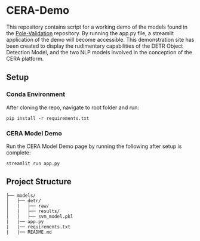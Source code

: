 # CERA-Demo

This repository contains script for a working demo of the models found in the [Pole-Validation](https://github.com/kellyhpark/Pole-Validation) repository. By running the app.py file, a streamlit application of the demo will become accessible. This demonstration site has been created to display the rudimentary capabilities of the DETR Object Detection Model, and the two NLP models involved in the conception of the CERA platform.

## Setup

### Conda Environment
After cloning the repo, navigate to root folder and run:
```
pip install -r requirements.txt
```

### CERA Model Demo
Run the CERA Model Demo page by running the following after setup is complete:
```
streamlit run app.py
```

## Project Structure

```
├── models/
│   ├── detr/
│   |   ├── raw/
│   |   ├── results/
│   |   ├── svm_model.pkl
|   |── app.py
|   |── requirements.txt
|   |── README.md
```
